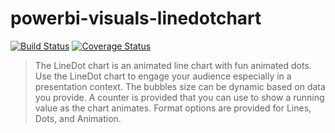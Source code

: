 # powerbi-visuals-linedotchart
[![Build Status](https://travis-ci.org/Microsoft/powerbi-visuals-linedotchart.svg?branch=master)](https://travis-ci.org/Microsoft/powerbi-visuals-linedotchart) [![Coverage Status](https://coveralls.io/repos/github/Microsoft/powerbi-visuals-linedotchart/badge.svg?branch=master)](https://coveralls.io/github/Microsoft/powerbi-visuals-linedotchart?branch=master)

> The LineDot chart is an animated line chart with fun animated dots. Use the LineDot chart to engage your audience especially in a presentation context. The bubbles size can be dynamic based on data you provide. A counter is provided that you can use to show a running value as the chart animates. Format options are provided for Lines, Dots, and Animation.
